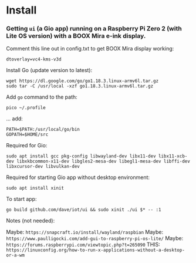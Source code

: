 # Install

### Getting `ui` (a Gio app) running on a Raspberry Pi Zero 2 (with Lite OS version) with a BOOX Mira e-ink display.

Comment this line out in config.txt to get BOOX Mira display working:
```
dtoverlay=vc4-kms-v3d
```

Install Go (update version to latest):
```
wget https://dl.google.com/go/go1.18.3.linux-armv6l.tar.gz
sudo tar -C /usr/local -xzf go1.18.3.linux-armv6l.tar.gz
```

Add `go` command to the path:
```
pico ~/.profile
```

... add:
```
PATH=$PATH:/usr/local/go/bin
GOPATH=$HOME/src
```

Required for Gio:
```
sudo apt install gcc pkg-config libwayland-dev libx11-dev libx11-xcb-dev libxkbcommon-x11-dev libgles2-mesa-dev libegl1-mesa-dev libffi-dev libxcursor-dev libvulkan-dev
```

Required for starting Gio app without desktop environment:
```
sudo apt install xinit
```

To start app:
```
go build github.com/dave/iot/ui && sudo xinit ./ui $* -- :1
```


Notes (not needed): 

Maybe: `https://snapcraft.io/install/wayland/raspbian`
Maybe: `https://www.paulligocki.com/add-gui-to-raspberry-pi-os-lite/`
Maybe: `https://forums.raspberrypi.com/viewtopic.php?t=265090`
THIS: `https://linuxconfig.org/how-to-run-x-applications-without-a-desktop-or-a-wm`


